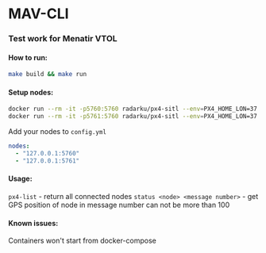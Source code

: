 # MAV-CLI

### Test work for Menatir VTOL

#### How to run:

```bash
make build && make run
```

#### Setup nodes:

```bash
docker run --rm -it -p5760:5760 radarku/px4-sitl --env=PX4_HOME_LON=37.151 --env=PX4_HOME_ALT=16.2 --env=PX4_HOME_LAT=42.3898
docker run --rm -it -p5761:5760 radarku/px4-sitl --env=PX4_HOME_LON=37.151 --env=PX4_HOME_ALT=15.2 --env=PX4_HOME_LAT=41.3898
```

Add your nodes to `config.yml`
```yaml
nodes:
  - "127.0.0.1:5760"
  - "127.0.0.1:5761"
```


#### Usage: 

`px4-list` - return all connected nodes
`status <node> <message number>` - get GPS position of node in message number can not be more than 100

#### Known issues:

Containers won't start from docker-compose